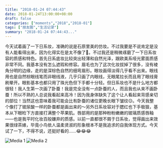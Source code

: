 ```yaml
---
title: "2018-01-24 07:44:43"
date: 2018-01-24T13:00:00+08:00
draft: false
categories: ["moments","2018","2018-01"]
tags: ["朋友圈","生活记录"]
summary: "2018-01-24 07:44:43..."
---
```


今天试着画了一下日系妆，准确的说是石原里美的仿妆。不过我要是不说肯定是没有人能看得出来，因为化得实在是太不像了🤣。不过我还是稍微琢磨了一下日系妆容的质感和特色。首先日系底妆比较突出轻薄和自然光泽，跟欧美系哑光雾面质感非常不同。我基本没有怎么遮瑕和修容。眉毛也为了这次化妆拔掉了很多，没有棱角分明的边缘，走的是深棕色自然的细弯眉形。眼妆画得淡得几乎看不出来。眼线用也是自然棕眼线笔而非眼线液，几乎只画了内眼线，无眼尾拉长而且用了眼线膏刷晕开。眼影基本也都只用了珠光色但下手都十分轻。但日系妆也不是什么地方都很轻！我人生第一次画了卧蚕！我是完全没有一点卧蚕的人，而且我也从来不画卧蚕！所以不熟的人总说我看起来高冷！因为我身体缺失了这个让人看起来背感亲切的部位！当然这也意味着我可能会比有卧蚕的诸位更晚长眼下皱纹😌。今天我整个像打了玻尿酸一样的卧蚕都是画出来的～另外日系妆容对于腮红也下手极狠，基本从下眼睑下方直接打满整个苹果肌。唇部用的是那种粉粉嫩嫩的玻璃质感唇釉——也是我平时化妆百般嫌弃的质感。以前一直都很不屑于日系妆，觉得画出来效果很绿茶婊，毕竟小鸟依人温柔贤淑的形象根本不是我追求的自我体现方式。今天试了一下，不得不说，还挺好看的……😂😂😂

![Media 1](/Moments/photos/2018-01-24/201801240744430.jpg)
![Media 2](/Moments/photos/2018-01-24/201801240744431.jpg)

